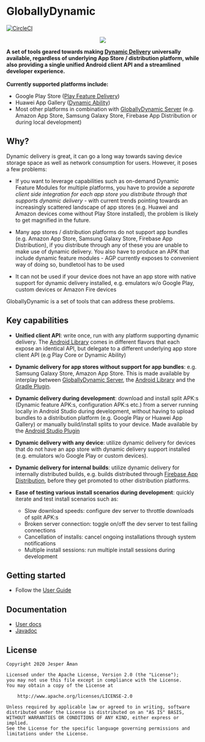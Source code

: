 # GloballyDynamic
[![CircleCI](https://circleci.com/gh/jeppeman/GloballyDynamic.svg?style=svg)](https://circleci.com/gh/jeppeman/GloballyDynamic)
<p align="center">
    <img src="assets/images/cover_image.png" >
</p>

**A set of tools geared towards making [Dynamic Delivery](https://developer.android.com/guide/app-bundle/dynamic-delivery) universally available, regardless of underlying 
App Store / distribution platform, while also providing a single unified Android client API and a streamlined developer experience.
<br/><br/>Currently supported platforms include:**
* Google Play Store ([Play Feature Delivery](https://developer.android.com/guide/app-bundle/dynamic-delivery))
* Huawei App Gallery ([Dynamic Ability](https://developer.huawei.com/consumer/en/doc/development/AppGallery-connect-Guides/agc-featuredelivery-introduction))
* Most other platforms in combination with [GloballyDynamic Server](globallydynamic-server-lib) (e.g. Amazon App Store, Samsung Galaxy Store, Firebase App Distribution or during local development)

Why?
---
Dynamic delivery is great, it can go a long way towards saving device storage space as well as network consumption for users. However, it poses a few problems:
* If you want to leverage capabilities such as on-demand Dynamic Feature Modules for multiple platforms, you have to provide a 
*separate client side integration for each app store you distribute through that supports dynamic delivery* - with current trends pointing towards an increasingly scattered landscape of app stores 
(e.g. Huawei and Amazon devices come without Play Store installed), the problem is likely to get magnified in the future.

* Many app stores / distribution platforms do not support app bundles (e.g. Amazon App Store, Samsung Galaxy Store, 
Firebase App Distribution), if you distribute through any of these you are unable to make use of dynamic delivery. You
also have to produce an APK that include dynamic feature modules - AGP currently exposes to convenient way of doing so,
bundletool has to be used

* It can not be used if your device does not have an app store with native support for dynamic delivery installed, 
e.g. emulators w/o Google Play, custom devices or Amazon Fire devices

GloballyDynamic is a set of tools that can address these problems.

Key capabilities
---
* **Unified client API**: write once, run with any platform supporting dynamic delivery. The 
[Android Library](globallydynamic-android-lib) comes in different flavors that each expose an identical API, but delegate to a 
different underlying app store client API (e.g Play Core or Dynamic Ability)

* **Dynamic delivery for app stores without support for app bundles**: e.g. Samsung Galaxy Store, 
Amazon App Store. This is made available by interplay between [GloballyDynamic Server](globallydynamic-server-lib), 
the [Android Library](globallydynamic-android-lib) and the [Gradle Plugin](globallydynamic-gradle-plugin).

* **Dynamic delivery during development**: download and install split APK:s (Dynamic feature APK:s, configuration APK:s etc.) 
from a server running locally in Android Studio during development, without having to upload bundles to a distribution 
platform (e.g. Google Play or Huawei App Gallery) or manually build/install splits to your device. Made available by the
[Android Studio Plugin](globallydynamic-studio-plugin)

* **Dynamic delivery with any device**: utilize dynamic delivery for devices that do not have an app store with dynamic delivery support installed (e.g. emulators w/o Google Play or custom devices).

* **Dynamic delivery for internal builds**: utilize dynamic delivery for internally distributed builds, e.g. builds distributed through [Firebase App Distribution](https://firebase.google.com/docs/app-distribution), before they get promoted to other distribution platforms.

* **Ease of testing various install scenarios during development**: quickly iterate and test install scenarios such as:
    * Slow download speeds: configure dev server to throttle downloads of split APK:s
    * Broken server connection: toggle on/off the dev server to test failing connections
    * Cancellation of installs: cancel ongoing installations through system notifications 
    * Multiple install sessions: run multiple install sessions during development

Getting started
---
* Follow the [User Guide](https://globallydynamic.io/user-guide)

Documentation
---
* [User docs](https://globallydynamic.io/docs/user)
* [Javadoc](https://globallydynamic.io/docs/javadoc)


License
---
```
Copyright 2020 Jesper Åman

Licensed under the Apache License, Version 2.0 (the "License");
you may not use this file except in compliance with the License.
You may obtain a copy of the License at

    http://www.apache.org/licenses/LICENSE-2.0

Unless required by applicable law or agreed to in writing, software
distributed under the License is distributed on an "AS IS" BASIS,
WITHOUT WARRANTIES OR CONDITIONS OF ANY KIND, either express or implied.
See the License for the specific language governing permissions and
limitations under the License.
```
